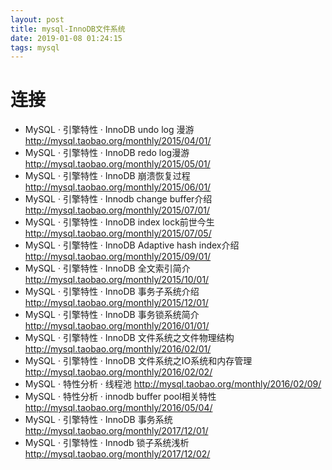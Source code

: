 ```yaml
--- 
layout: post 
title: mysql-InnoDB文件系统 
date: 2019-01-08 01:24:15 
tags: mysql 
---
```


# 连接 
- MySQL · 引擎特性 · InnoDB undo log 漫游 http://mysql.taobao.org/monthly/2015/04/01/
- MySQL · 引擎特性 · InnoDB redo log漫游 http://mysql.taobao.org/monthly/2015/05/01/
- MySQL · 引擎特性 · InnoDB 崩溃恢复过程 http://mysql.taobao.org/monthly/2015/06/01/
- MySQL · 引擎特性 · Innodb change buffer介绍 http://mysql.taobao.org/monthly/2015/07/01/
- MySQL · 引擎特性 · InnoDB index lock前世今生 http://mysql.taobao.org/monthly/2015/07/05/
- MySQL · 引擎特性 · InnoDB Adaptive hash index介绍 http://mysql.taobao.org/monthly/2015/09/01/
- MySQL · 引擎特性 · InnoDB 全文索引简介 http://mysql.taobao.org/monthly/2015/10/01/
- MySQL · 引擎特性 · InnoDB 事务子系统介绍 http://mysql.taobao.org/monthly/2015/12/01/
- MySQL · 引擎特性 · InnoDB 事务锁系统简介 http://mysql.taobao.org/monthly/2016/01/01/
- MySQL · 引擎特性 · InnoDB 文件系统之文件物理结构 http://mysql.taobao.org/monthly/2016/02/01/
- MySQL · 引擎特性 · InnoDB 文件系统之IO系统和内存管理 http://mysql.taobao.org/monthly/2016/02/02/
- MySQL · 特性分析 · 线程池 http://mysql.taobao.org/monthly/2016/02/09/
- MySQL · 特性分析 · innodb buffer pool相关特性 http://mysql.taobao.org/monthly/2016/05/04/
- MySQL · 引擎特性 · InnoDB 事务系统 http://mysql.taobao.org/monthly/2017/12/01/
- MySQL · 引擎特性 · Innodb 锁子系统浅析 http://mysql.taobao.org/monthly/2017/12/02/